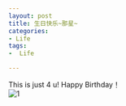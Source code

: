 ```yaml
---
layout: post
title: 生日快乐~那星~
categories:
- Life
tags:
-  Life

---
```

This is just 4 u! Happy Birthday！    
![1](http://imemento.github.com/blogImages/20120803-2.png)                    
											



    

